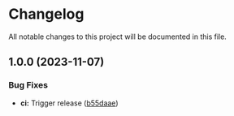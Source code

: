 # Changelog

All notable changes to this project will be documented in this file.

## 1.0.0 (2023-11-07)


### Bug Fixes

* **ci:** Trigger release ([b55daae](https://github.com/launchboxio/launchboxctl/commit/b55daae665a56fe2af26ea35e0854b024e5fbd86))

